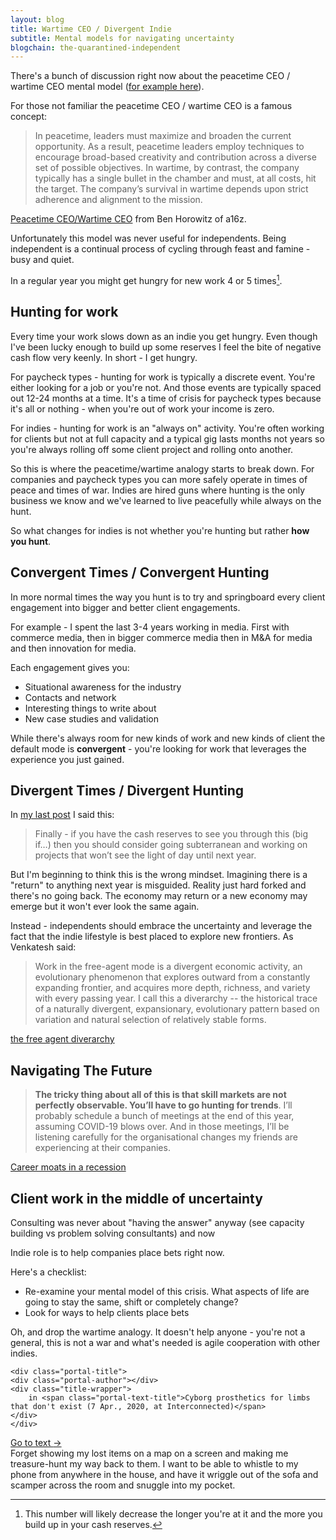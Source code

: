 ```yaml
---
layout: blog
title: Wartime CEO / Divergent Indie
subtitle: Mental models for navigating uncertainty
blogchain: the-quarantined-independent
---
```


There's a bunch of discussion right now about the peacetime CEO / wartime CEO mental model ([for example here](https://taylorpearson.me/crisis-management-plan/)).

For those not familiar the peacetime CEO / wartime CEO is a famous concept:

>In peacetime, leaders must maximize and broaden the current opportunity. As a result, peacetime leaders employ techniques to encourage broad-based creativity and contribution across a diverse set of possible objectives. In wartime, by contrast, the company typically has a single bullet in the chamber and must, at all costs, hit the target. The company’s survival in wartime depends upon strict adherence and alignment to the mission.

[Peacetime CEO/Wartime CEO](https://a16z.com/2011/04/14/peacetime-ceowartime-ceo-2/) from Ben Horowitz of a16z.

Unfortunately this model was never useful for independents. Being independent is a continual process of cycling through feast and famine - busy and quiet.

In a regular year you might get hungry for new work 4 or 5 times[^exp].

[^exp]: This number will likely decrease the longer you're at it and the more you build up in your cash reserves.

## Hunting for work

Every time your work slows down as an indie you get hungry. Even though I've been lucky enough to build up some reserves I feel the bite of negative cash flow very keenly. In short - I get hungry.

For paycheck types - hunting for work is typically a discrete event. You're either looking for a job or you're not. And those events are typically spaced out 12-24 months at a time. It's a time of crisis for paycheck types because it's all or nothing - when you're out of work your income is zero.

For indies - hunting for work is an "always on" activity. You're often working for clients but not at full capacity and a typical gig lasts months not years so you're always rolling off some client project and rolling onto another.

So this is where the peacetime/wartime analogy starts to break down. For companies and paycheck types you can more safely operate in times of peace and times of war. Indies are hired guns where hunting is the only business we know and we've learned to live peacefully while always on the hunt.

So what changes for indies is not whether you're hunting but rather **how you hunt**.

## Convergent Times / Convergent Hunting

In more normal times the way you hunt is to try and springboard every client engagement into bigger and better client engagements.

For example - I spent the last 3-4 years working in media. First with commerce media, then in bigger commerce media then in M&A for media and then innovation for media.

Each engagement gives you:

- Situational awareness for the industry
- Contacts and network
- Interesting things to write about
- New case studies and validation

While there's always room for new kinds of work and new kinds of client the default mode is **convergent** - you're looking for work that leverages the experience you just gained.

## Divergent Times / Divergent Hunting

In [my last post](https://tomcritchlow.com/2020/04/08/the-quarantined-independent/) I said this:

>Finally - if you have the cash reserves to see you through this (big if…) then you should consider going subterranean and working on projects that won’t see the light of day until next year.

But I'm beginning to think this is the wrong mindset. Imagining there is a "return" to anything next year is misguided. Reality just hard forked and there's no going back. The economy may return or a new economy may emerge but it won't ever look the same again.

Instead - independents should embrace the uncertainty and leverage the fact that the indie lifestyle is best placed to explore new frontiers. As Venkatesh said:

>Work in the free-agent mode is a divergent economic activity, an evolutionary phenomenon that explores outward from a constantly expanding frontier, and acquires more depth, richness, and variety with every passing year. I call this a diverarchy -- the historical trace of a naturally divergent, expansionary, evolutionary pattern based on variation and natural selection of relatively stable forms.

[the free agent diverarchy](https://breakingsmart.substack.com/p/the-free-agent-diverarchy)

## Navigating The Future

> **The tricky thing about all of this is that skill markets are not perfectly observable. You’ll have to go hunting for trends**. I’ll probably schedule a bunch of meetings at the end of this year, assuming COVID-19 blows over. And in those meetings, I’ll be listening carefully for the organisational changes my friends are experiencing at their companies.

[Career moats in a recession](https://commoncog.com/blog/career-moats-in-recession/)


## Client work in the middle of uncertainty

Consulting was never about "having the answer" anyway (see capacity building vs problem solving consultants) and now 

Indie role is to help companies place bets right now.

Here's a checklist:
- Re-examine your mental model of this crisis. What aspects of life are going to stay the same, shift or completely change?
- Look for ways to help clients place bets

Oh, and drop the wartime analogy. It doesn't help anyone -  you're not a general, this is not a war and what's needed is agile cooperation with other indies.


<link rel="stylesheet" href="https://files-anyn4ju8u.now.sh/quote.css" type="text/css">
<div class="portal-container">

<div class="portal-head">

<div class="portal-metadata">

    <div class="portal-title">
    <div class="portal-author"></div>
    <div class="title-wrapper">
        in <span class="portal-text-title">Cyborg prosthetics for limbs that don't exist (7 Apr., 2020, at Interconnected)</span>
    </div>
    </div>              

</div>

<div class="portal-backlink"><a target="_blank" href="http://interconnected.org/home/2020/04/07/cyborg_prosthetics" class="portal-arrow">Go to text <span class="right-arrow">→</span></a></div>

</div>

<div id="portal-parent-{{include.anchor}}" class="portal-parent">
<div class="portal-content">Forget showing my lost items on a map on a screen and making me treasure-hunt my way back to them. I want to be able to whistle to my phone from anywhere in the house, and have it wriggle out of the sofa and scamper across the room and snuggle into my pocket.</div>       
</div>    
</div>

